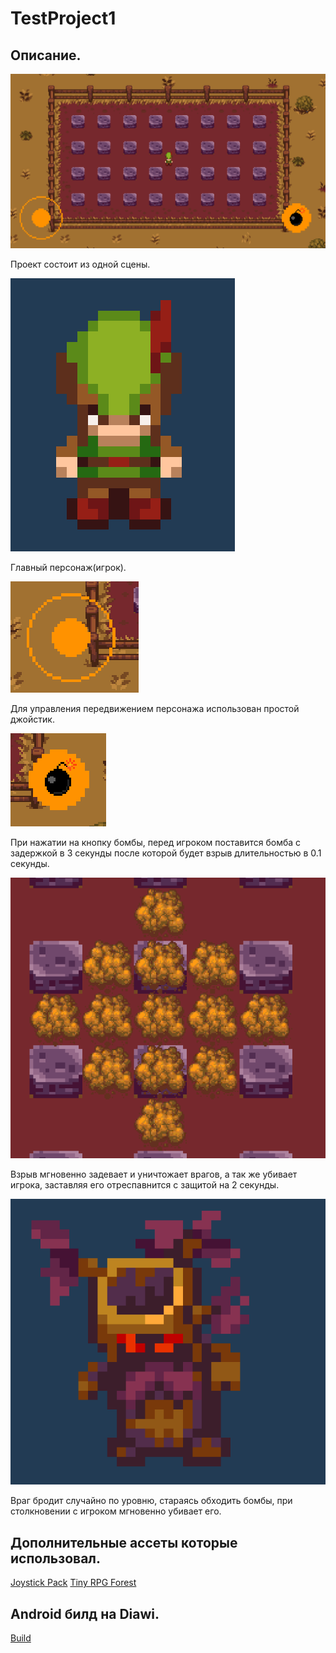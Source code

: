 # TestProject1

## Описание.

![Основная сцена](/Screenshots/Main.PNG)

Проект состоит из одной сцены.

![Игрок](/Screenshots/Player.PNG)

Главный персонаж(игрок).

![Джойстик](/Screenshots/Joystick.PNG)

Для управления передвижением персонажа использован простой джойстик.

![Кнопка бомбы](/Screenshots/BombButton.PNG)

При нажатии на кнопку бомбы, перед игроком поставится бомба с задержкой в 3 секунды после которой будет взрыв длительностью в 0.1 секунды.

![Взрыв](/Screenshots/Explosion.PNG)

Взрыв мгновенно задевает и уничтожает врагов, а так же убивает игрока, заставляя его отреспавнится с защитой на 2 секунды.

![Враг](/Screenshots/Enemy.PNG)

Враг бродит случайно по уровню, стараясь обходить бомбы, при столкновении с игроком мгновенно убивает его.

## Дополнительные ассеты которые использовал.

 [Joystick Pack](https://assetstore.unity.com/packages/tools/input-management/joystick-pack-107631 "Joystick Pack")
 [Tiny RPG Forest](https://assetstore.unity.com/packages/2d/characters/tiny-rpg-forest-114685 "Tiny RPG Forest")

 ## Android билд на Diawi.

[Build](https://i.diawi.com/tZn3fx "Build")
